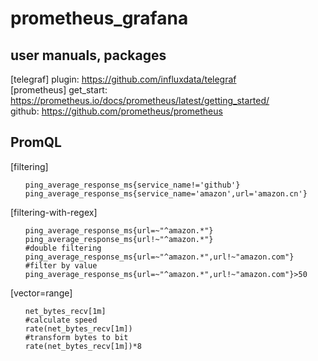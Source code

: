 # prometheus_grafana
## user manuals, packages

[telegraf]
plugin:
  https://github.com/influxdata/telegraf
<br />
[prometheus]
get_start:
  https://prometheus.io/docs/prometheus/latest/getting_started/
  <br />
github:
  https://github.com/prometheus/prometheus


## PromQL
[filtering]
<ol><pre><code>ping_average_response_ms{service_name!='github'}
ping_average_response_ms{service_name='amazon',url='amazon.cn'}</code></pre></ol>

[filtering-with-regex]
<ol><pre><code>ping_average_response_ms{url=~"^amazon.*"}
ping_average_response_ms{url!~"^amazon.*"}
#double filtering
ping_average_response_ms{url=~"^amazon.*",url!~"amazon.com"}
#filter by value
ping_average_response_ms{url=~"^amazon.*",url!~"amazon.com"}>50
</code></pre></ol>

[vector=range]
<ol><pre><code>net_bytes_recv[1m]
#calculate speed
rate(net_bytes_recv[1m])
#transform bytes to bit
rate(net_bytes_recv[1m])*8</code></pre></ol>
